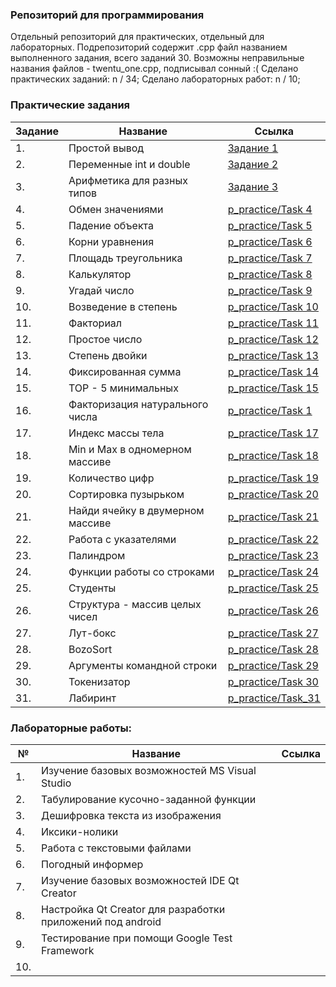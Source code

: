 ### Репозиторий для программирования
Отдельный репозиторий для практических, отдельный для лабораторных. Подрепозиторий содержит .cpp файл названием выполненного задания, всего заданий 30.
Возможны неправильные названия файлов - twentu_one.cpp, подписывал сонный :(
Сделано практических заданий: n / 34;
Сделано лабораторных работ: n / 10;
### Практические задания
|Задание|Название|Ссылка|
|-------|--------|------|
|1. |Простой вывод|[Задание 1](https://github.com/zalatoff/programming/tree/master/p_practice/Task%201)|
|2. |Переменные int и double|[Задание 2](https://github.com/zalatoff/programming/tree/master/p_practice/Task%202)|
|3. |Арифметика для разных типов|[Задание 3](https://github.com/zalatoff/programming/tree/master/p_practice/Task%203)|
|4. |Обмен значениями|[p_practice/Task 4](https://github.com/zalatoff/programming/tree/master/p_practice/Task%204)|
|5. |Падение объекта|[p_practice/Task 5](https://github.com/zalatoff/programming/tree/master/p_practice/Task%205)|
|6. |Корни уравнения|[p_practice/Task 6](https://github.com/zalatoff/programming/tree/master/p_practice/Task%206)|
|7. |Площадь треугольника|[p_practice/Task 7](https://github.com/zalatoff/programming/tree/master/p_practice/Task%207)|
|8. |Калькулятор|[p_practice/Task 8](https://github.com/zalatoff/programming/tree/master/p_practice/Task%208)|
|9. |Угадай число|[p_practice/Task 9](https://github.com/zalatoff/programming/tree/master/p_practice/Task%209)|
|10. |Возведение в степень|[p_practice/Task 10](https://github.com/zalatoff/programming/tree/master/p_practice/Task%2010)|
|11. |Факториал|[p_practice/Task 11](https://github.com/zalatoff/programming/tree/master/p_practice/Task%2011)|
|12. |Простое число|[p_practice/Task 12](https://github.com/zalatoff/programming/tree/master/p_practice/Task%2012)|
|13. |Степень двойки|[p_practice/Task 13](https://github.com/zalatoff/programming/tree/master/p_practice/Task%2013)|
|14. |Фиксированная сумма|[p_practice/Task 14](https://github.com/zalatoff/programming/tree/master/p_practice/Task%2014)|
|15. |TOP - 5 минимальных|[p_practice/Task 15](https://github.com/zalatoff/programming/tree/master/p_practice/Task%2015)|
|16. |Факторизация натурального числа|[p_practice/Task 1](https://github.com/zalatoff/programming/tree/master/p_practice/Task%2016)|
|17. |Индекс массы тела|[p_practice/Task 17](https://github.com/zalatoff/programming/tree/master/p_practice/Task%2017)|
|18. |Min и Max в одномерном массиве|[p_practice/Task 18](https://github.com/zalatoff/programming/tree/master/p_practice/Task%2018)|
|19. |Количество цифр|[p_practice/Task 19](https://github.com/zalatoff/programming/tree/master/p_practice/Task%2019)|
|20. |Сортировка пузырьком|[p_practice/Task 20](https://github.com/zalatoff/programming/tree/master/p_practice/Task%2020)|
|21. |Найди ячейку в двумерном массиве|[p_practice/Task 21](https://github.com/zalatoff/programming/tree/master/p_practice/Task%2021)|
|22. |Работа с указателями|[p_practice/Task 22](https://github.com/zalatoff/programming/tree/master/p_practice/Task%2022)|
|23. |Палиндром|[p_practice/Task 23](https://github.com/zalatoff/programming/tree/master/p_practice/Task%2023)|
|24. |Функции работы со строками|[p_practice/Task 24](https://github.com/zalatoff/programming/tree/master/p_practice/Task%2024)|
|25. |Студенты|[p_practice/Task 25](https://github.com/zalatoff/programming/tree/master/p_practice/Task%2025)|
|26. |Структура - массив целых чисел|[p_practice/Task 26](https://github.com/zalatoff/programming/tree/master/p_practice/Task%2026)|
|27. |Лут-бокс|[p_practice/Task 27](https://github.com/zalatoff/programming/tree/master/p_practice/Task%2027)|
|28. |BozoSort|[p_practice/Task 28](https://github.com/zalatoff/programming/tree/master/p_practice/Task%2028)|
|29. |Аргументы командной строки|[p_practice/Task 29](https://github.com/zalatoff/programming/tree/master/p_practice/Task%2029)|
|30.|Токенизатор|[p_practice/Task 30](https://github.com/zalatoff/programming/tree/master/p_practice/Task%2030)|
|31.|Лабиринт|[p_practice/Task_31](https://github.com/zalatoff/programming/tree/master/p_practice/task_31)|

### Лабораторные работы: <br>
|№ |Название|Ссылка|
|-------|--------|------|
|1. |Изучение базовых возможностей MS Visual Studio||
|2. |Табулирование кусочно-заданной функции||
|3. |Дешифровка текста из изображения||
|4. |Иксики-нолики||
|5. |Работа с текстовыми файлами||
|6. |Погодный информер||
|7. |Изучение базовых возможностей IDE Qt Creator||
|8. |Настройка Qt Creator для разработки приложений под android||
|9. |Тестирование при помощи Google Test Framework||
|10. |||
